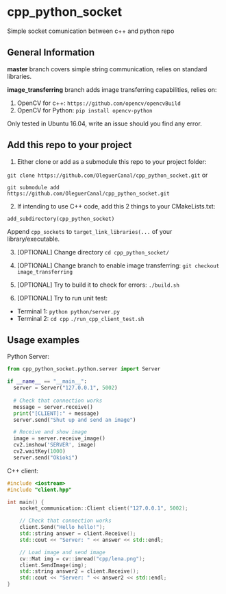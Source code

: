 # cpp_python_socket
Simple socket comunication between c++ and python repo

## General Information
**master** branch covers simple string communication, relies on standard libraries.

**image_transferring** branch adds image transferring capabilities, relies on:
1. OpenCV for c++: `https://github.com/opencv/opencvBuild`
2. OpenCV for Python: `pip install opencv-python`

Only tested in Ubuntu 16.04, write an issue should you find any error.

## Add this repo to your project
1. Either clone or add as a submodule this repo to your project folder:

`git clone https://github.com/OleguerCanal/cpp_python_socket.git`
or

`git submodule add https://github.com/OleguerCanal/cpp_python_socket.git`

2. If intending to use C++ code, add this 2 things to your CMakeLists.txt:

`add_subdirectory(cpp_python_socket)`

Append `cpp_sockets` to `target_link_libraries(...` of your library/executable.

3. [OPTIONAL] Change directory
`cd cpp_python_socket/`

4. [OPTIONAL] Change branch to enable image transferring:
`git checkout image_transferring`

5. [OPTIONAL] Try to build it to check for errors:
`./build.sh`

6. [OPTIONAL] Try to run unit test:
- Terminal 1: `python python/server.py`
- Terminal 2: `cd cpp` `./run_cpp_client_test.sh`

## Usage examples
Python Server:
```Python
from cpp_python_socket.python.server import Server

if __name__ == "__main__":
  server = Server("127.0.0.1", 5002)
  
  # Check that connection works
  message = server.receive()
  print("[CLIENT]:" + message)
  server.send("Shut up and send an image")

  # Receive and show image
  image = server.receive_image()
  cv2.imshow('SERVER', image)
  cv2.waitKey(1000)
  server.send("Okioki")
```

C++ client:
```cpp
#include <iostream>
#include "client.hpp"

int main() {
    socket_communication::Client client("127.0.0.1", 5002);

    // Check that connection works
    client.Send("Hello hello!");
    std::string answer = client.Receive();
    std::cout << "Server: " << answer << std::endl;

    // Load image and send image
    cv::Mat img = cv::imread("cpp/lena.png");
    client.SendImage(img);
    std::string answer2 = client.Receive();
    std::cout << "Server: " << answer2 << std::endl;
}
```
